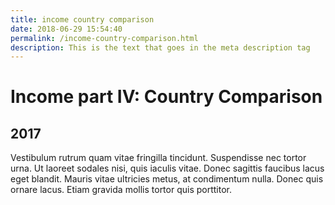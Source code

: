 ```yaml
---
title: income country comparison
date: 2018-06-29 15:54:40
permalink: /income-country-comparison.html
description: This is the text that goes in the meta description tag
---
```


# Income part IV: Country Comparison
## 2017

<p id="lead-in">Vestibulum rutrum quam vitae fringilla tincidunt. Suspendisse nec tortor urna. Ut laoreet sodales nisi, quis iaculis vitae. Donec sagittis faucibus lacus eget blandit. Mauris vitae ultricies metus, at condimentum nulla. Donec quis ornare lacus. Etiam gravida mollis tortor quis porttitor.</p>

<div id="viz"></div>

<script src="./assets/receiptsCountryComparison.js" />

